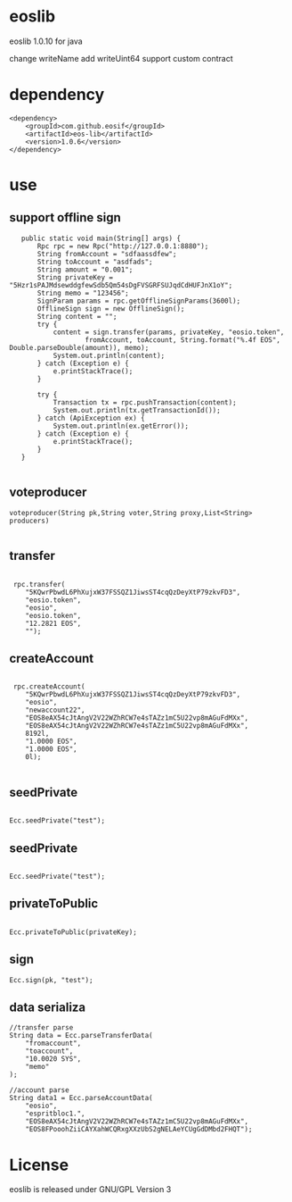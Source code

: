 # eoslib

eoslib 1.0.10 for java 

change writeName add writeUint64 support custom contract

# dependency
```
<dependency>
    <groupId>com.github.eosif</groupId>
    <artifactId>eos-lib</artifactId>
    <version>1.0.6</version>
</dependency>    
```


# use


## support offline sign
 
 ```
    public static void main(String[] args) {
        Rpc rpc = new Rpc("http://127.0.0.1:8880");
        String fromAccount = "sdfaassdfew";
        String toAccount = "asdfads";
        String amount = "0.001";
        String privateKey = "5Hzr1sPAJMdsewddgfewSdb5Qm54sDgFVSGRFSUJqdCdHUFJnX1oY";
        String memo = "123456";
        SignParam params = rpc.getOfflineSignParams(3600l);
        OfflineSign sign = new OfflineSign();
        String content = "";
        try {
            content = sign.transfer(params, privateKey, "eosio.token",
                    fromAccount, toAccount, String.format("%.4f EOS", Double.parseDouble(amount)), memo);
            System.out.println(content);
        } catch (Exception e) {
            e.printStackTrace();
        }

        try {
            Transaction tx = rpc.pushTransaction(content);
            System.out.println(tx.getTransactionId());
        } catch (ApiException ex) {
            System.out.println(ex.getError());
        } catch (Exception e) {
            e.printStackTrace();
        }
    }
	
 ```


## voteproducer

 ```
 voteproducer(String pk,String voter,String proxy,List<String> producers)
 	
 ```


## transfer

```

 rpc.transfer(
 	"5KQwrPbwdL6PhXujxW37FSSQZ1JiwsST4cqQzDeyXtP79zkvFD3",
 	"eosio.token",
 	"eosio",
 	"eosio.token",
 	"12.2821 EOS",
 	"");

```
## createAccount

```

 rpc.createAccount(
 	"5KQwrPbwdL6PhXujxW37FSSQZ1JiwsST4cqQzDeyXtP79zkvFD3", 
 	"eosio",
 	"newaccount22",
 	"EOS8eAX54cJtAngV2V22WZhRCW7e4sTAZz1mC5U22vp8mAGuFdMXx",
 	"EOS8eAX54cJtAngV2V22WZhRCW7e4sTAZz1mC5U22vp8mAGuFdMXx", 
 	8192l, 
 	"1.0000 EOS",
 	"1.0000 EOS",
 	0l);
 	
```
## seedPrivate

```

Ecc.seedPrivate("test");

```


## seedPrivate

```

Ecc.seedPrivate("test");

```

## privateToPublic

```

Ecc.privateToPublic(privateKey);

```

## sign

```
Ecc.sign(pk, "test");

```

## data serializa

```
//transfer parse
String data = Ecc.parseTransferData(
	"fromaccount", 
	"toaccount", 
	"10.0020 SYS", 
	"memo"
);

//account parse
String data1 = Ecc.parseAccountData(
	"eosio",
	"espritbloc1.",
	"EOS8eAX54cJtAngV2V22WZhRCW7e4sTAZz1mC5U22vp8mAGuFdMXx",
	"EOS8FPooohZiiCAYXahWCQRxgXXzUbS2gNELAeYCUgGdDMbd2FHQT");

```


 
# License

eoslib is released under GNU/GPL Version 3
